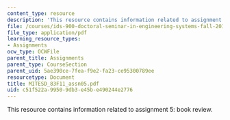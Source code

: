 ```yaml
---
content_type: resource
description: 'This resource contains information related to assignment 5: book review.'
file: /courses/ids-900-doctoral-seminar-in-engineering-systems-fall-2011/c51f522a99509db3e45be490244e2776_MITESD_83F11_assn05.pdf
file_type: application/pdf
learning_resource_types:
- Assignments
ocw_type: OCWFile
parent_title: Assignments
parent_type: CourseSection
parent_uid: 5ae390ce-7fea-f9e2-fa23-ce95300789ee
resourcetype: Document
title: MITESD_83F11_assn05.pdf
uid: c51f522a-9950-9db3-e45b-e490244e2776
---
```

This resource contains information related to assignment 5: book review.

